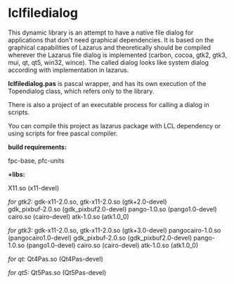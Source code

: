 # lclfiledialog

This dynamic library is an attempt to have a native file dialog for applications that don't need graphical dependencies.
It is based on the graphical capabilities of Lazarus and theoretically should be compiled wherever the Lazarus file dialog is implemented (carbon, cocoa, gtk2, gtk3, mui, qt, qt5, win32, wince). The called dialog looks like system dialog according with implementation in lazarus.

__lclfiledialog.pas__ is pascal wrapper, and has its own execution of the Topendialog class, which refers only to the library.

There is also a project of an executable process for calling a dialog in scripts.

You can compile this project as lazarus package with LCL dependency or using scripts for free pascal compiler.

__build requirements:__

fpc-base, pfc-units

__+libs:__

X11.so (x11-devel)

*for gtk2:*
gdk-x11-2.0.so, gtk-x11-2.0.so (gtk+2.0-devel)    
gdk_pixbuf-2.0.so (gdk_pixbuf2.0-devel)
pango-1.0.so (pango1.0-devel)
cairo.so (cairo-devel)
atk-1.0.so (atk1.0_0)

*for gtk3:*
gdk-x11-2.0.so, gtk-x11-2.0.so (gtk+3.0-devel)
pangocairo-1.0.so (pangocairo1.0-devel)
gdk_pixbuf-2.0.so (gdk_pixbuf2.0-devel)
pango-1.0.so (pango1.0-devel)
cairo.so (cairo-devel)
atk-1.0.so (atk1.0_0)
	  
*for qt:* Qt4Pas.so (Qt4Pas-devel)

*for qt5:* Qt5Pas.so (Qt5Pas-devel)


	

